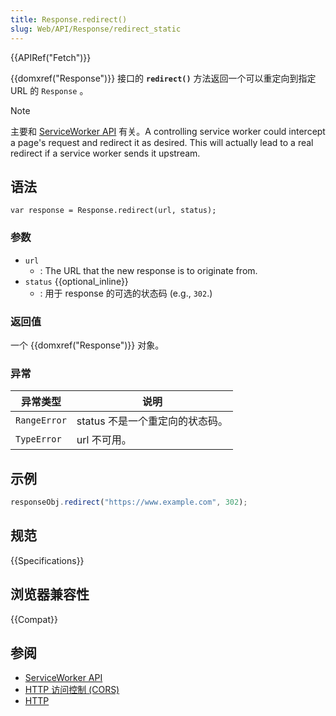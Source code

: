 ```yaml
---
title: Response.redirect()
slug: Web/API/Response/redirect_static
---
```


{{APIRef("Fetch")}}

{{domxref("Response")}} 接口的 **`redirect()`** 方法返回一个可以重定向到指定 URL 的 `Response` 。

> [!NOTE]
> 主要和 [ServiceWorker API](/zh-CN/docs/Web/API/ServiceWorker_API) 有关。A controlling service worker could intercept a page's request and redirect it as desired. This will actually lead to a real redirect if a service worker sends it upstream.

## 语法

```
var response = Response.redirect(url, status);
```

### 参数

- `url`
  - : The URL that the new response is to originate from.
- `status` {{optional_inline}}
  - : 用于 response 的可选的状态码 (e.g., `302`.)

### 返回值

一个 {{domxref("Response")}} 对象。

### 异常

| 异常类型     | 说明                            |
| ------------ | ------------------------------- |
| `RangeError` | status 不是一个重定向的状态码。 |
| `TypeError`  | url 不可用。                    |

## 示例

```js
responseObj.redirect("https://www.example.com", 302);
```

## 规范

{{Specifications}}

## 浏览器兼容性

{{Compat}}

## 参阅

- [ServiceWorker API](/zh-CN/docs/Web/API/ServiceWorker_API)
- [HTTP 访问控制 (CORS)](/zh-CN/docs/Web/HTTP/Access_control_CORS)
- [HTTP](/zh-CN/docs/Web/HTTP)

